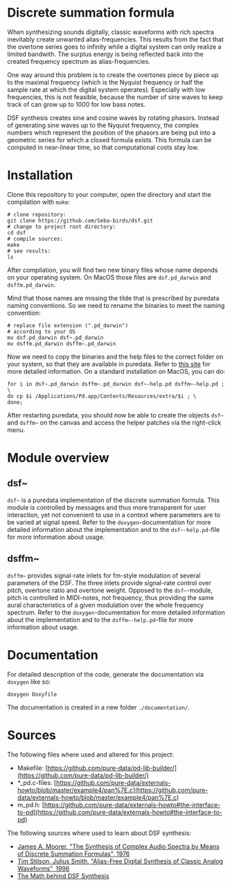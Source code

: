 
# Discrete summation formula

When synthesizing sounds digitally,
classic waveforms with rich spectra
inevitably create unwanted alias-frequencies.
This results from the fact that the overtone
series goes to infinity while a digital system
can only realize a limited bandwith. The
surplus energy is being reflected back into
the created frequency spectrum as alias-frequencies.

One way around this problem is to create the
overtones piece by piece up to the maximal frequency
(which is the Nyquist frequency or half the sample
rate at which the digital system operates).
Especially with low frequencies, this is not
feasible, because the number of sine waves to
keep track of can grow up to 1000 for low
bass notes.

DSF synthesis creates sine and cosine waves
by rotating phasors. Instead of generating
sine waves up to the Nyquist frequency,
the complex numbers which represent the 
position of the phasors are being put into
a geometric series for which a closed
formula exists. This formula can be computed
in near-linear time, so that computational
costs stay low.


# Installation


Clone this repository to your computer,
open the directory and start the compilation
with `make`:

```
# clone repository: 
git clone https://github.com/Seba-birds/dsf.git
# change to project root directory:
cd dsf
# compile sources:
make
# see results:
ls
```

After compilation, you will find two new binary
files whose name depends on your operating
system. On MacOS those files are
`dsf.pd_darwin` and `dsffm.pd_darwin`.

Mind that those names are missing the tilde
that is prescribed by puredata naming conventions.
So we need to rename the binaries to meet the
naming convention:

```
# replace file extension (".pd_darwin")
# according to your OS
mv dsf.pd_darwin dsf~.pd_darwin
mv dsffm.pd_darwin dsffm~.pd_darwin
```


Now we need to copy the binaries and the help
files to the correct folder on your system, so
that they are available in puredata.
Refer to [this site](https://puredata.info/docs/faq/how-do-i-install-externals-and-help-files/)
for more detailed information. On a standard
installation on MacOS, you can do:

```
for i in dsf~.pd_darwin dsffm~.pd_darwin dsf~-help.pd dsffm~-help.pd ; \
do cp $i /Applications/Pd.app/Contents/Resources/extra/$i ; \
done;
```

After restarting puredata, you should now be
able to create the objects `dsf~` and `dsffm~`
on the canvas and access the helper patches via
the right-click menu.


# Module overview

## dsf~

`dsf~` is a puredata implementation of the discrete summation formula.
This module is controlled by messages and thus more transparent for
user interaction, yet not convenient to use in a context where parameters
are to be varied at signal speed. Refer to the `doxygen`-documentation
for more detailed information about the implementation and to the
`dsf~-help.pd`-file for more information about usage.

## dsffm~

`dsffm~` provides signal-rate inlets for fm-style modulation of several
parameters of the DSF. The three inlets provide signal-rate control over
pitch, overtone ratio and overtone weight. Opposed to the `dsf~`-module,
pitch is controlled in MIDI-notes, not frequency, thus providing the same
aural characteristics of a given modulation over the whole frequency
spectrum. Refer to the `doxygen`-documentation
for more detailed information about the implementation and to the
`dsffm~-help.pd`-file for more information about usage.



# Documentation

For detailed description of the code, generate the
documentation via `doxygen` like so:

```
doxygen Doxyfile
```

The documentation is created in a new 
folder `./documentation/`.


# Sources

The following files where used and altered for this project:

* Makefile: [https://github.com/pure-data/pd-lib-builder/](https://github.com/pure-data/pd-lib-builder/)
* *_pd.c-files: [https://github.com/pure-data/externals-howto/blob/master/example4/pan%7E.c](https://github.com/pure-data/externals-howto/blob/master/example4/pan%7E.c)
* m_pd.h: [https://github.com/pure-data/externals-howto#the-interface-to-pd](https://github.com/pure-data/externals-howto#the-interface-to-pd)

The following sources where used to learn about DSF synthesis:

* [James A. Moorer, "The Synthesis of Complex Audio Spectra by Means of Discrete Summation Formulas", 1976](https://ccrma.stanford.edu/files/papers/stanm5.pdf)
* [Tim Stilson,  Julius Smith, "Alias-Free Digital Synthesis of Classic Analog Waveforms", 1996](https://ccrma.stanford.edu/~stilti/papers/blit.pdf)
* [The Math behind DSF Synthesis](https://www.verklagekasper.de/synths/dsfsynthesis/dsfsynthesis.html)

